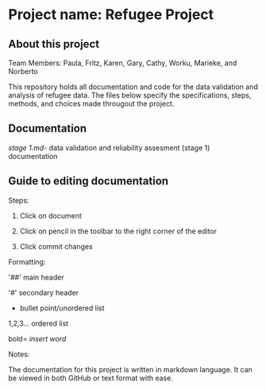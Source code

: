 # Project name: Refugee Project 
## About this project
Team Members: Paula, Fritz, Karen, Gary, Cathy, Worku, Marieke, and Norberto 

This repository holds all documentation and code for the data validation and analysis of refugee data. The files below specify the specifications, steps, methods, and choices made througout the project.

## Documentation

*stage 1.md*- data validation and reliability assesment (stage 1) documentation 

## Guide to editing documentation

Steps:

1. Click on document

2. Click on pencil in the toolbar to the right corner of the editor

3. Click commit changes

Formatting:

'##' main header

'#' secondary header

* bullet point/unordered list

1,2,3... ordered list

bold= *insert word*

Notes:

The documentation for this project is written in markdown language. It can be viewed in both GitHub or text format with ease.
